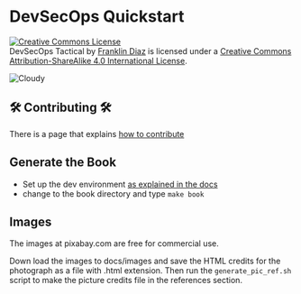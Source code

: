 # DevSecOps Quickstart

<a rel="license" href="http://creativecommons.org/licenses/by-sa/4.0/"><img alt="Creative Commons License" style="border-width:0" src="https://i.creativecommons.org/l/by-sa/4.0/80x15.png" /></a><br /><span xmlns:dct="http://purl.org/dc/terms/" href="http://purl.org/dc/dcmitype/Text" property="dct:title" rel="dct:type">DevSecOps Tactical</span> by <a xmlns:cc="http://creativecommons.org/ns#" href="https://github.com/thedevilsvoice/devsecops_tactical_book" property="cc:attributionName" rel="cc:attributionURL">Franklin Diaz</a> is licensed under a <a rel="license" href="http://creativecommons.org/licenses/by-sa/4.0/">Creative Commons Attribution-ShareAlike 4.0 International License</a>.

![Cloudy](https://github.com/thedevilsvoice/devsecops_tactical_book/blob/main/images/sky-690293_1920.jpg)


## :hammer_and_wrench: Contributing :hammer_and_wrench:

There is a page that explains [how to contribute](CONTRIBUTING.md)

## Generate the Book

- Set up the dev environment [as explained in the docs](docs/nix.md)
- change to the book directory and type `make book`

## Images

The images at pixabay.com are free for commercial use.

Down load the images to docs/images and save the HTML credits
for the photograph as a file with .html extension. Then run the
`generate_pic_ref.sh` script to make the picture credits file
in the references section.
